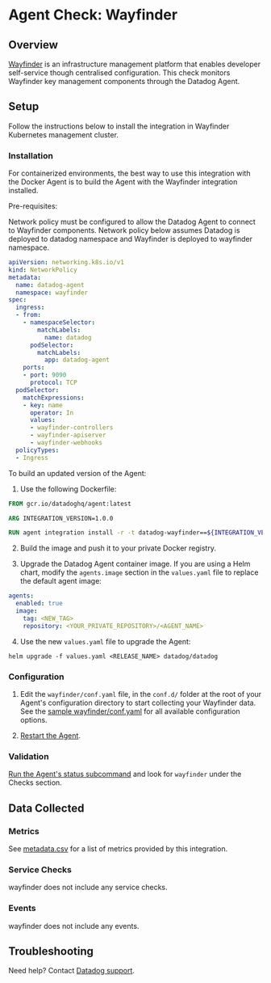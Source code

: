 # Agent Check: Wayfinder

## Overview

[Wayfinder](https://docs.appvia.io/wayfinder) is an infrastructure management
platform that enables developer self-service though centralised configuration.
This check monitors Wayfinder key management components through the Datadog Agent.

## Setup

Follow the instructions below to install the integration in Wayfinder Kubernetes management cluster.

### Installation

For containerized environments, the best way to use this integration with the Docker Agent is to build the Agent with the Wayfinder integration installed. 

Pre-requisites:

Network policy must be configured to allow the Datadog Agent to connect to Wayfinder components. Network policy below assumes Datadog is deployed to datadog namespace and Wayfinder is deployed to wayfinder namespace.

```yaml
apiVersion: networking.k8s.io/v1
kind: NetworkPolicy
metadata:
  name: datadog-agent
  namespace: wayfinder
spec:
  ingress:
  - from:
    - namespaceSelector:
        matchLabels:
          name: datadog
      podSelector:
        matchLabels:
          app: datadog-agent
    ports:
    - port: 9090
      protocol: TCP
  podSelector:
    matchExpressions:
    - key: name
      operator: In
      values:
      - wayfinder-controllers
      - wayfinder-apiserver
      - wayfinder-webhooks
  policyTypes:
  - Ingress
```

To build an updated version of the Agent:

1. Use the following Dockerfile:

```dockerfile
FROM gcr.io/datadoghq/agent:latest

ARG INTEGRATION_VERSION=1.0.0

RUN agent integration install -r -t datadog-wayfinder==${INTEGRATION_VERSION}
```

2. Build the image and push it to your private Docker registry.

3. Upgrade the Datadog Agent container image. If you are using a Helm chart, modify the `agents.image` section in the `values.yaml` file to replace the default agent image:

```yaml
agents:
  enabled: true
  image:
    tag: <NEW_TAG>
    repository: <YOUR_PRIVATE_REPOSITORY>/<AGENT_NAME>
```

4. Use the new `values.yaml` file to upgrade the Agent:

```shell
helm upgrade -f values.yaml <RELEASE_NAME> datadog/datadog
```

### Configuration

1. Edit the `wayfinder/conf.yaml` file, in the `conf.d/` folder at the root of your Agent's configuration directory to start collecting your Wayfinder data. See the [sample wayfinder/conf.yaml][4] for all available configuration options.

2. [Restart the Agent][5].

### Validation

[Run the Agent's status subcommand][6] and look for `wayfinder` under the Checks section.

## Data Collected

### Metrics

See [metadata.csv][7] for a list of metrics provided by this integration.

### Service Checks

wayfinder does not include any service checks.

### Events

wayfinder does not include any events.

## Troubleshooting

Need help? Contact [Datadog support][3].

[1]: **LINK_TO_INTEGRATION_SITE**
[2]: https://app.datadoghq.com/account/settings#agent
[3]: https://docs.datadoghq.com/agent/kubernetes/integrations/
[4]: https://github.com/DataDog/integrations-extras/blob/master/wayfinder/datadog_checks/wayfinder/data/conf.yaml.example
[5]: https://docs.datadoghq.com/agent/guide/agent-commands/#start-stop-and-restart-the-agent
[6]: https://docs.datadoghq.com/agent/guide/agent-commands/#agent-status-and-information
[7]: https://github.com/DataDog/integrations-extras/blob/master/wayfinder/metadata.csv
[8]: https://github.com/DataDog/integrations-extras/blob/master/wayfinder/assets/service_checks.json
[9]: https://docs.datadoghq.com/help/

